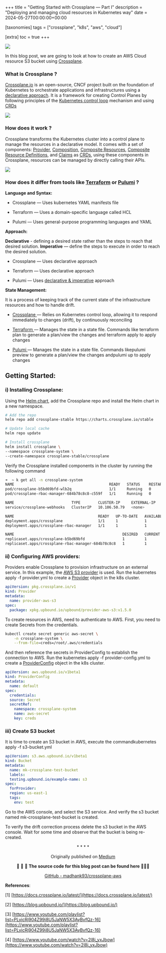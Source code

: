 +++
title = "Getting Started with Crossplane — Part I"
description = "Deploying and managing cloud resources in Kubernetes way"
date = 2024-05-27T00:00:00+00:00

[taxonomies]
tags = ["crossplane", "k8s", "aws", "cloud"]

[extra]
toc = true
+++

![](https://cdn-images-1.medium.com/max/3840/1*N9jFuyhokkBMNxNOxEtXRg.png)

In this blog post, we are going to look at how to create an AWS Cloud resource S3 bucket using [Crossplane](https://www.crossplane.io/).

### What is Crossplane ?

[Crossplane.io](https://www.crossplane.io/) is an open-source, CNCF project built on the foundation of Kubernetes to orchestrate applications and infrastructures using a [declarative approach](https://www.linode.com/blog/devops/declarative-vs-imperative-in-iac/). It is a framework for creating Control Planes by following principles of the [Kubernetes control loop](https://kubernetes.io/docs/concepts/architecture/controller/) mechanism and using [CRDs](https://kubernetes.io/docs/concepts/extend-kubernetes/api-extension/custom-resources/)

![](https://cdn-images-1.medium.com/max/2000/1*EomF4PJGKg8fMqfpsAQ0Dw.png)

### How does it work ?

Crossplane transforms the Kubernetes cluster into a control plane to manage the resources in a declarative model. It comes with a set of components: [Provider](https://docs.crossplane.io/latest/getting-started/introduction/#providers), [Composition](https://docs.crossplane.io/latest/getting-started/introduction/#compositions), [Composite Resources](https://docs.crossplane.io/latest/getting-started/introduction/#composite-resources), [Composite Resource Definitions](https://docs.crossplane.io/latest/getting-started/introduction/#composite-resource-definitions), and [Claims](https://docs.crossplane.io/latest/getting-started/introduction/#claims) as [CRDs](https://doc.crds.dev/github.com/crossplane/crossplane), using these components in Crossplane, resources can be managed by directly calling their APIs.

![](https://cdn-images-1.medium.com/max/2772/1*LWYIj-v0XTqkpyCwtabscw.png)

### How does it differ from tools like [Terraform](https://www.terraform.io/) or [Pulumi](https://www.pulumi.com/) ?

**Language and Syntax:**

- Crossplane — Uses kubernetes YAML manifests file

- Terraform — Uses a domain-specific language called HCL

- Pulumi — Uses general-purpose programming languages and YAML

**Approach:**

**Declarative** - defining a desired state rather than the steps to reach that desired solution. **Imperative** — define the steps to execute in order to reach the desired solution.

- Crossplane — Uses declarative approach

- Terraform — Uses declarative approach

- Pulumi — Uses [declarative & imperative](https://www.pulumi.com/blog/pulumi-is-imperative-declarative-imperative/) approach

**State Management:**

It is a process of keeping track of the current state of the infrastructure resources and how to handle drift.

- [Crossplane ](https://docs.crossplane.io/latest/concepts/pods/#reconcile-loop) — Relies on Kubernetes control loop, allowing it to respond immediately to changes (drift), by continuously reconciling

- [Terraform ](https://www.hashicorp.com/blog/detecting-and-managing-drift-with-terraform)— Manages the state in a state file. Commands like terraform plan to generate a plan/view the changes and terraform apply to apply changes

- [Pulumi ](https://www.pulumi.com/docs/pulumi-cloud/deployments/drift/)— Manages the state in a state file. Commands likepulumi preview to generate a plan/view the changes andpulumi up to apply changes

## Getting Started:

### i) Installing Crossplane:

Using the [Helm chart](https://artifacthub.io/packages/helm/crossplane/crossplane), add the Crossplane repo and install the Helm chart in a new namespace.

```sh
# Add the repo
helm repo add crossplane-stable https://charts.crossplane.io/stable

# Update local cache
helm repo update

# Install crossplane
helm install crossplane \
--namespace crossplane-system \
--create-namespace crossplane-stable/crossplane
```

Verify the Crossplane installed components in the cluster by running the following command

```sh
➜  ~ k get all -n crossplane-system
NAME                                           READY   STATUS    RESTARTS   AGE
pod/crossplane-b5bd69bfd-wlb2q                 1/1     Running   0          20m
pod/crossplane-rbac-manager-684b78c8c8-c559f   1/1     Running   0          20m

NAME                          TYPE        CLUSTER-IP     EXTERNAL-IP   PORT(S)    AGE
service/crossplane-webhooks   ClusterIP   10.106.50.79   <none>        9443/TCP   20m

NAME                                      READY   UP-TO-DATE   AVAILABLE   AGE
deployment.apps/crossplane                1/1     1            1           20m
deployment.apps/crossplane-rbac-manager   1/1     1            1           20m

NAME                                                 DESIRED   CURRENT   READY   AGE
replicaset.apps/crossplane-b5bd69bfd                 1         1         1       20m
replicaset.apps/crossplane-rbac-manager-684b78c8c8   1         1         1       20m
```

### ii) Configuring AWS providers:

Providers enable Crossplane to provision infrastructure on an external service. In this example, the [AWS S3 provider](https://marketplace.upbound.io/providers/upbound/provider-aws-s3/v1.5.0) is used. Run the kubernetes apply -f provider.yml to create a [Provider](https://docs.crossplane.io/latest/concepts/providers/) object in the k8s cluster.

```yml
apiVersion: pkg.crossplane.io/v1
kind: Provider
metadata:
  name: provider-aws-s3
spec:
  package: xpkg.upbound.io/upbound/provider-aws-s3:v1.5.0
```

To create resources in AWS, need to authenticate to AWS. First, you need to create Secrets from the credentials.

```sh
kubectl create secret generic aws-secret \
    -n crossplane-system \
    --from-file=creds=/root/.aws/credentials
```

And then reference the secrets in ProviderConfig to establish the connection to AWS. Run the kubernetes apply -f provider-config.yml to create a [ProviderConfig](https://docs.crossplane.io/latest/concepts/providers/#provider-configuration) object in the k8s cluster.

```yml
apiVersion: aws.upbound.io/v1beta1
kind: ProviderConfig
metadata:
  name: default
spec:
  credentials:
  source: Secret
  secretRef:
    namespace: crossplane-system
    name: aws-secret
    key: creds
```

### iii) Create S3 bucket

It is time to create an S3 bucket in AWS, execute the commandkubernetes apply -f s3-bucket.yml

```yml
apiVersion: s3.aws.upbound.io/v1beta1
kind: Bucket
metadata:
  name: mk-crossplane-test-bucket
  labels:
  testing.upbound.io/example-name: s3
spec:
  forProvider:
  region: us-east-1
  tags:
    env: test
```

Go to the AWS console, and select the S3 service. And verify the s3 bucket named mk-crossplane-test-bucket is created.

To verify the drift correction process delete the s3 bucket in the AWS console. Wait for some time and observe that the bucket is being re-created.

<div align="center">* * * *</div>

<center>

Originally published on [Medium](https://medium.com/@madhankumaravelu93/getting-started-with-crossplane-part-i-3d549b2937fb)

🌟 🌟 🌟 **The source code for this blog post can be found here** 🌟🌟🌟

[GitHub - madhank93/crossplane-aws](https://github.com/madhank93/crossplane-aws)

</center>

**References**:

[1] [https://docs.crossplane.io/latest/](https://docs.crossplane.io/latest/)

[2] [https://blog.upbound.io/](https://blog.upbound.io/)

[3] [https://www.youtube.com/playlist?list=PLyicRj904Z99i8U5JaNW5X3AyBvfQz-16](https://www.youtube.com/playlist?list=PLyicRj904Z99i8U5JaNW5X3AyBvfQz-16)

[4] [https://www.youtube.com/watch?v=2l8j_yxJbow](https://www.youtube.com/watch?v=2l8j_yxJbow)
